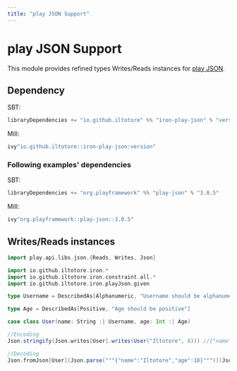 ```yaml
---
title: "play JSON Support"
---
```


# play JSON Support

This module provides refined types Writes/Reads instances for [play JSON](https://github.com/playframework/play-json/).

## Dependency

SBT:

```scala 
libraryDependencies += "io.github.iltotore" %% "iron-play-json" % "version"
```

Mill:

```scala 
ivy"io.github.iltotore::iron-play-json:version"
```

### Following examples' dependencies

SBT:

```scala 
libraryDependencies += "org.playframework" %% "play-json" % "3.0.5"
```

Mill:

```scala 
ivy"org.playframework::play-json::3.0.5"
```

## Writes/Reads instances

```scala 
import play.api.libs.json.{Reads, Writes, Json}

import io.github.iltotore.iron.*
import io.github.iltotore.iron.constraint.all.*
import io.github.iltotore.iron.playJson.given

type Username = DescribedAs[Alphanumeric, "Username should be alphanumeric"]

type Age = DescribedAs[Positive, "Age should be positive"]

case class User(name: String :| Username, age: Int :| Age)

//Encoding
Json.stringify(Json.writes[User].writes(User("Iltotore", 8))) //{"name":"Iltotore", "age":18}

//Decoding
Json.fromJson[User](Json.parse("""{"name":"Iltotore","age":18}"""))(Json.reads[User]) //JsSuccess(User(Iltotore,18),)
```
